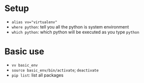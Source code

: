 # Setup

- `alias vv="virtualenv"`
- `where python`: tell you all the python is system environment
- `which python`: which python will be executed as you type `python`

# Basic use

- `vv basic_env`
- `source basic_env/bin/activate`; `deactivate`
- `pip list`: list all packages